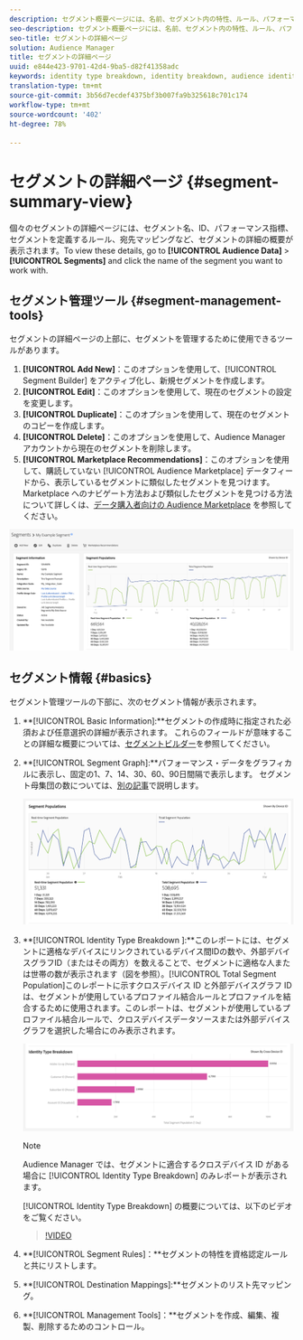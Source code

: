 ```yaml
---
description: セグメント概要ページには、名前、セグメント内の特性、ルール、パフォーマンスデータ、宛先マッピング情報などが表示されます。
seo-description: セグメント概要ページには、名前、セグメント内の特性、ルール、パフォーマンスデータ、宛先マッピング情報などが表示されます。
seo-title: セグメントの詳細ページ
solution: Audience Manager
title: セグメントの詳細ページ
uuid: e844e423-9701-42d4-9ba5-d82f41358adc
keywords: identity type breakdown, identity breakdown, audience identity reporting, cross-device, cross-device ID, device ID
translation-type: tm+mt
source-git-commit: 3b56d7ecdef4375bf3b007fa9b325618c701c174
workflow-type: tm+mt
source-wordcount: '402'
ht-degree: 78%

---
```



# セグメントの詳細ページ {#segment-summary-view}

個々のセグメントの詳細ページには、セグメント名、ID、パフォーマンス指標、セグメントを定義するルール、宛先マッピングなど、セグメントの詳細の概要が表示されます。To view these details, go to **[!UICONTROL Audience Data]** > **[!UICONTROL Segments]** and click the name of the segment you want to work with.

## セグメント管理ツール {#segment-management-tools}

セグメントの詳細ページの上部に、セグメントを管理するために使用できるツールがあります。

1. **[!UICONTROL Add New]**：このオプションを使用して、[!UICONTROL Segment Builder] をアクティブ化し、新規セグメントを作成します。
2. **[!UICONTROL Edit]**：このオプションを使用して、現在のセグメントの設定を変更します。
3. **[!UICONTROL Duplicate]**：このオプションを使用して、現在のセグメントのコピーを作成します。
4. **[!UICONTROL Delete]**：このオプションを使用して、Audience Manager アカウントから現在のセグメントを削除します。
5. **[!UICONTROL Marketplace Recommendations]**：このオプションを使用して、購読していない [!UICONTROL Audience Marketplace] データフィードから、表示しているセグメントに類似したセグメントを見つけます。Marketplace へのナビゲート方法および類似したセグメントを見つける方法について詳しくは、[データ購入者向けの Audience Marketplace](../audience-marketplace/marketplace-data-buyers/marketplace-data-buyers.md) を参照してください。

![basic-segment-information](assets/basic-segment-information.png)

## セグメント情報 {#basics}

セグメント管理ツールの下部に、次のセグメント情報が表示されます。

1. **[!UICONTROL Basic Information]:**セグメントの作成時に指定された必須および任意選択の詳細が表示されます。 これらのフィールドが意味することの詳細な概要については、[セグメントビルダー](segment-builder.md)を参照してください。
2. **[!UICONTROL Segment Graph]:**パフォーマンス・データをグラフィカルに表示し、固定の1、7、14、30、60、90日間隔で表示します。 セグメント母集団の数については、[別の記事](../../features/segments/segment-builder-data.md)で説明します。

   ![セグメントグラフ](assets/segment-graph.png)

3. **[!UICONTROL Identity Type Breakdown ]:**このレポートには、セグメントに適格なデバイスにリンクされているデバイス間IDの数や、外部デバイスグラフID（またはその両方）を数えることで、セグメントに適格な人または世帯の数が表示されます（図を参照）。[!UICONTROL Total Segment Population]このレポートに示すクロスデバイス ID と外部デバイスグラフ ID は、セグメントが使用しているプロファイル結合ルールとプロファイルを結合するために使用されます。このレポートは、セグメントが使用しているプロファイル結合ルールで、クロスデバイスデータソースまたは外部デバイスグラフを選択した場合にのみ表示されます。

   ![セグメントグラフ](assets/segment-type.png)

   >[!NOTE]
   >
   >Audience Manager では、セグメントに適合するクロスデバイス ID がある場合に [!UICONTROL Identity Type Breakdown] のみレポートが表示されます。

   [!UICONTROL Identity Type Breakdown] の概要については、以下のビデオをご覧ください。
   >[!VIDEO](https://video.tv.adobe.com/v/27977/)

4. **[!UICONTROL Segment Rules]：**セグメントの特性を資格認定ルールと共にリストします。
5. **[!UICONTROL Destination Mappings]:**セグメントのリスト先マッピング。
6. **[!UICONTROL Management Tools]：**セグメントを作成、編集、複製、削除するためのコントロール。